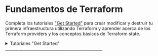# Fundamentos de Terraform

Completa los tutoriales ["Get Started"](https://developer.hashicorp.com/terraform/tutorials/aws-get-started) para crear modificar y destruir tu primera infraestructura utilizando Terraform y aprender acerca de los Terraform providers y los conceptos básicos de Terraform state.
<details>
<summary> Tutoriales "Get Started" </summary>
  
Algunos tutoriales tienen laboratorios interactivos, o tienen su documentación para Windos/Linux/Mac. EN ESTE PROYECTO DE TRADUCCIÓN únicamente cubriré Linux y en concreto Ubuntu/Debian, el resto quedan en los enlaces a la la página original que traduzco. 

### [¿Qué es infraestructura como código con Terraform?](https://developer.hashicorp.com/terraform/tutorials/aws-get-started/infrastructure-as-code)
<details>
Este tutorial está traducido en la sección [Aprende acerca de la infraestructura como código (IAC)](https://github.com/daecgu/Terraform-Associate-ES/blob/main/Learn_about_infrastructure_as_Code.md#introducucci%C3%B3n-a-la-infraestructura-como-c%C3%B3digo-con-terraform---httpsdeveloperhashicorpcomterraformtutorialsaws-get-startedinfrastructure-as-code). Por lo tanto no lo traduciré nuevamente en esta sección.

Contiene un Laboratorio Interactivo.
</details>

### [Instalación de Terraform](https://developer.hashicorp.com/terraform/tutorials/aws-get-started/install-cli)
<details>
Para utilizar Terraform es necesario instalarlo. HashiCorp distribuye Terraform como un paquete binario. También puedes instalar Terraform utilizando administradores de paquetes.

HashiCorp Oficialmente mantiene y firma oficialmente paquetes para las siguientes distribuciones Linux: Ubuntu/Debian, CentOS/RHEL, Fedora y Amazon Linux. 
Asegurate que el sistema esté actualizado y tengas instalado ```gnupg```, ```software-properties-common``` y ```curl```. Utilizaremos estos paquetes para verficar la firma de HashiCorp e instalar el paquete de respositorios Debian.

```sh
sudo apt-get update && sudo apt-get install -y gnupg software-properties-common
```
Instalar la [GPG Key](https://apt.releases.hashicorp.com/gpg) de HashiCorp:

```sh
wget -O- https://apt.releases.hashicorp.com/gpg | \
gpg --dearmor | \
sudo tee /usr/share/keyrings/hashicorp-archive-keyring.gpg > /dev/null
```
Verificar la clave:
```sh
gpg --no-default-keyring \
--keyring /usr/share/keyrings/hashicorp-archive-keyring.gpg \
--fingerprint
```
El comando ```GPG``` reportará la huella digital de la clave:
```sh
/usr/share/keyrings/hashicorp-archive-keyring.gpg
-------------------------------------------------
pub   rsa4096 XXXX-XX-XX [SC]
AAAA AAAA AAAA AAAA
uid           [ unknown] HashiCorp Security (HashiCorp Package Signing) <security+packaging@hashicorp.com>
sub   rsa4096 XXXX-XX-XX [E]
```

Añade el repositorio oficial de HashiCorp al sistema. El comando ```lsb_release -cs``` encuentra la distribución publicada para tu sistema, como ```buster```, ```groovy``` o ```sid```.
```sh
echo "deb [signed-by=/usr/share/keyrings/hashicorp-archive-keyring.gpg] \
https://apt.releases.hashicorp.com $(lsb_release -cs) main" | \
sudo tee /etc/apt/sources.list.d/hashicorp.list
```
Descarga la información del paquete de HashiCorp
```sh
sudo apt update
```
Instala Terraform desde el Repositorio:
```sh
sudo apt-get install terraform
```
#### Verifica la instalación:
Verifica que la instalación ha funcionado abriendo una nueva sesión de terminal y listando los subcomandos de Terraform disponibles:
```sh
terraform -help
```
Añade cualquier subcomando a ```terraform -help``` para aprender más acerca de lo que hace y las opciones disponibles.
```sh
terraform -help plan
```

#### Resolución de problemas.
Si tienes un error indicando que ```terraform``` no se ha encontrado, tu variable de entorno ```PATH``` no se ha configurado correctamente. Asegurate de que tu variable ```PATH``` contiene el directorio en el que Terraform ha sido instalado. 

#### Habilita el auto-completado mediante tabulador
Si utilizas tanto Bash como Zsh, puedes habilitar el autocompletado para los comandos de Terraform. Para habilitarlo, primero asegurate que el el archivo de configuración existe para tu shell seleccionada. 
Para ello comprueba que existen los archivos ```~/.zshrc``` o ```~/.bashrc```.

Ahora instala el paquete de autocompletado: 
```sh
terraform -install-autocomplete
```
Una vez que está enstalado el autocompletado, necesitarás reiniciarl la Shell.

#### Tutorial de inicio Rápido
Ahora que hemos instalado Terraform, vamos a provisionar un servidor NGINX en menos de un minuto utilizando Docker en Linux.
Es preciso tener instalado [Docker Engine](https://docs.docker.com/engine/install/) para poder continuar con este tutorial.

Crea un directorio llamado ```learn-terraform-docker-container```.
```sh
mkdir learn-terraform-docker-container
```
En este directorio de trabajo albergaremos los archivos de configuración que describen la infraestructura que deseamos que Terraform cree y administre. Cuando inicializas y aplicas la configuracíon aquí, Terraform utiliza este directorio para guardar los plugins, modulos y la información acerca de la infraestructura real que ha creado.

Vamos al directorio en le que queremos trabajar:
```sh
cd learn-terraform-docker-container
```

En el directorio de trabajo, crea un archivo llamado ```main.tf``` y pégalo en la siguiente configuración de Terraform en él. 

```terraform
terraform {
  required_providers {
    docker = {
      source  = "kreuzwerker/docker"
      version = "~> 3.0.1"
    }
  }
}

provider "docker" {}

resource "docker_image" "nginx" {
  name         = "nginx"
  keep_locally = false
}

resource "docker_container" "nginx" {
  image = docker_image.nginx.image_id
  name  = "tutorial"

  ports {
    internal = 80
    external = 8000
  }
}

```

Inicializa el proyecto, lo que hará que descargue un "provider" que permite a Terraform interactuar con Dcoker.
```sh
terraform init
```
Vamos a desplegar el contenedor de servidor NGINX con ```apply```. Cuando Terrafom pregunte por la confirmación deberemos responder ```yes``` y presionar ```enter```.
```sh
terraform apply
```
Verifica que el contenedor Nginx esté funcionando correctamente visitando <a href="http://localhost:8000">localhost:8000</a> en tu navegador web o ejecuta el comando ```docker ps``` para ver el contenedor.

<img src="https://developer.hashicorp.com/_next/image?url=https%3A%2F%2Fcontent.hashicorp.com%2Fapi%2Fassets%3Fproduct%3Dtutorials%26version%3Dmain%26asset%3Dpublic%252Fimg%252Fterraform%252Fgetting-started%252Fterraform-docker-nginx.png%26width%3D2048%26height%3D510&w=2048&q=75" width="900" height="200">

```sh
$ docker ps
CONTAINER ID        IMAGE                     COMMAND                  CREATED             STATUS              PORTS                    NAMES
425d5ee58619        e791337790a6              "nginx -g 'daemon of…"   20 seconds ago      Up 19 seconds       0.0.0.0:8000->80/tcp     tutorial
```
Ahora vamos a parar el contenedor utilizando el siguiente comando:
```sh
terraform destroy
```
Ya has desplegado y destruido un servidor web NGINX con Terraform. 
</details>

### [Construye infraestructura](https://developer.hashicorp.com/terraform/tutorials/aws-get-started/aws-build)
<details>
Una vez instalado Terraform ya estás preparado para crear tu primera infraestructura.

En este tutorial vas a desplegar una instancia EC2 en Amazon Web Services (AWS). Las instancias EC2  son máquinas virtuales que corren en AWS. Son un componente común en muchos proyectos. 

#### Prerequisitos:
Para poder realizar este tutorial necesitarás:
- [Terraform CLI](https://developer.hashicorp.com/terraform/tutorials/aws-get-started/install-cli) instalado.
- [AWS CLI](https://docs.aws.amazon.com/cli/latest/userguide/install-cliv2.html) instalado.
- [Cuenta de AWS](https://aws.amazon.com/free) y [credenciales asociadas](https://docs.aws.amazon.com/general/latest/gr/aws-sec-cred-types.html) que te permitirán crear recursos. 

Para utilizar las credenciales IAM para autenticar al Terraform AWS provider, establece la variable de entorno ```AWS_ACCESS_KEY_ID``` y tu clave ```AWS_SECRECT_ACCESS_KEY```.

```sh
export AWS_ACCESS_KEY_ID=
export AWS_SECRET_ACCESS_KEY=
```

Este tutorial utilizará recursos que estén dentro de la categorización [AWS free tier](https://aws.amazon.com/free/). Si tu cuenta no califica para los recursos gratuitos, no somos responsables de ningún cargo en el que puedas incurrir. 

#### Escribe la Configuración
El conjunto de archivos utilizado apra describir la infraestructura en Terraform se conoce como configuración Terraform (Terraform configuration). Escribirás tu primera configuración para definir una instancia AWS EC2. 

Cada Configuración Terraform debe ir en su propio directorio de trabajo. Crear un directorio para tu configuración.
```sh
mkdir learn-terraform-aws-instance
```

Muevete al directorio:
```sh
cd learn-terraform-aws-instance
```

Crear un fichero para definir tu infraestructura:
```sh
touch main.tf
```

Abre ```main.tf``` en tu editor de texto, copia la configuración y guarda el archivo. 

```terraform
terraform {
  required_providers {
    aws = {
      source  = "hashicorp/aws"
      version = "~> 4.16"
    }
  }

  required_version = ">= 1.2.0"
}

provider "aws" {
  region  = "us-west-2"
}

resource "aws_instance" "app_server" {
  ami           = "ami-830c94e3"
  instance_type = "t2.micro"

  tags = {
    Name = "ExampleAppServerInstance"
  }
}
```
Esta es una configuración completa que puedes desplegar con Terraform. Ahora explicaremos cada bloque de la configuración en más detalle.

#### Bloque Terraform
El bloque ```terraform {}``` contiene las configruaciones de Terraform, incluyendo los providers de Terraform que utilizaremos para aprovisionar la infraestructura. Para cada provider, el atributo ```source``` define un hostname, namespace y el tipo de proveedore opcionales. Terraform instala los providers del [Terraform Registry](https://registry.terraform.io/) por defecto. En este ejemplo de configuracion, el ```aws``` provider source está definido como ```hashicorp/aws```, el cual es una abreviatura de ```registry.terraform.io/hashicorp/aws```.

También puedes establecer una versión para cada provider definido en el bloque ```required_provders```. El atributo ```version``` es opcional, pero se recomienda utilizarlo de manera que terrafrom no instale una version que no funcione con tu configuración. Si no especificas una versión del provider, Terraform automáticamente descargará la versión más reciente durante la inicialización. 

Para aprender más dirigete a [provider source documentation](https://developer.hashicorp.com/terraform/language/providers/requirements)

#### Bloque Provideres
El bloque ```provider``` configura un provider especifico, en este caso ```aws```. Un provider es un plugin que Terraform utiliza para crear y manejar los recursos.

Puedes utilizar múltiples bloques de provider en tu configuración Terrafrom apra administrar recuross de distintos providers. Puedes incluso utilizar diferrentes providers juntos. Por ejemplo, puedes pasar la IP de tu instancia AWS EC2  para monitorizar el recurso desde DataDog.

#### Bloque Resources:
Utiliza los bloques de ```resource``` para definir componentes de tu infraestructura. Un recurso puede ser un componente virtual o físico, como una instancia EC2, o puede ser un recurso lógico como una aplicación Heroku. 

Los bloques de recursos tienen dos grupos de "string" antes del bloque: el tipo del recurso y el nombre del recurso. En este ejemplo, el tipo del recurso es ```aws_instance``` y el nombre es ```app_server```. El prefijo del tipo señala el nombre del provider. En la configuración e ejemplo, Terraform adminsitra el recurso ```aws_instance```  con el ```aws``` provider. Juntos, el tipo del recurso y el nombre del recurso froman un ID único para el recurso. Por ejemplo, el ID para la instancia EC2 es: ```aws_instance.app_server```.

Los bloques de recurso contienen argumentos que utilizas para configurar el recurso. Argumentos pueden contener cosas como: tamaño de máquina, imágenes de Disco, VPC IDs. Nuestra [referencia de providers](https://developer.hashicorp.com/terraform/language/providers) indica los argumentos opcionales y requeridos para cada recurso. Para la instancia EC2, la configuración de ejemplo establece la AMI ID una imagen de Ubuntu, y el tipo de instancia a ```t2.micro```, que califica dentro del rango gratuito de AWS. Además establece una etiqueta para darle un nombre a la instancia. 

#### Inicializa el directorio.
Cuando creas una configuración nueva -- or compruebas una configuración existente desde con ocntrol de versiones -- necesitas inicializar el directorio con ```terraform init```.

Inicializar un directorio de configuración descarga e instala los providers definidos en la configuración, en este caso ```aws``` provider.

Inicializa el directorio:

```sh
terraform init
```

Terraform descarga el provider ```aws``` y lo instala en unsubdirectorio oculto de tu directorio de trabajo llamado ```.terraform```. El comando ```terraform init``` indica qué versión del provider ha sido instalada. Terraform además crear a un archivo denominado ```.terraform.lock.hcl``` que especifica la versión exacta del provider, de manera que puedas controlar cuando quieres actualizar el privider utilizado para el proyecto. 

#### Da formato y valida la configuración
Recomendamos utilizar un formato consistente en todos tus archivos de configuración. El comando ```terraform fmt``` automáticamente actualiza las configuraciones en el directorio actual para que tengan una consistencia y legibilidad.

Da formato a la configuración. Terraform mostrará los nombres de los archivos que han sido modificado. En este caso tu archivo de configuración tenía el formato correcto, por lo que Terraform no devolverá ningún nombre.

```sh
terraform fmt
```

Puedes estar seguro de que tu configuración es sintácticamente válida y consistente internamente utilizando el comando ```terraform validate```.

Valida tu configuración. El ejemplo de configuración aportado es válido, por lo tanto Terraform  devolverá un mensaje de éxito. 

```sh
terraform validate
```

#### Crea la infraestructura
Aplica la configuración con el comando ```terraform apply```. 

Antes de aplicar ningún cambio, Terraform muestra el plan de ejecución que describe las acciones que Terraform realizará para actualizar la infraestructura para que coincida con la configuración.

El formato de la salida es similar al formato de ```diff``` generado por herramientas como git. La salida tiene un ```+``` al lado de ```aws_instace.app_server```, lo que significa que Terraform creará este recurso. Debajo de eso muestra los atributos que se establecerán. Cuando un valor mostrado es ```(known after apply)``` significa que el valor no es conocido hasta que el recurso es creado. Por ejemplo AWS asigna los Amazon Resource Names (ARNs) a las instancias cuando las crea, por lo que Terraform no puede saber el valor del atributo ```arn``` hasta que no se apliquen los cambios y el AWS provider devuelva el valor desde la AWS API.

Terraform ahora se pausa y espera ser aprobado antes de proceder. Si algo del plan parece incorrecto o  peligroso, es seguro abortar aquí antes de que Terraform modifique la infraestructura. 

En este caso el plan es aceptable, por lo que es preciso confirmar con un ```yes``` para proceder. El plan de ejecución tarda un tiempo hasta que la instancia EC2 está disponible. 

```sh
  Enter a value: yes

aws_instance.app_server: Creating...
aws_instance.app_server: Still creating... [10s elapsed]
aws_instance.app_server: Still creating... [20s elapsed]
aws_instance.app_server: Still creating... [30s elapsed]
aws_instance.app_server: Creation complete after 36s [id=i-01e03375ba238b384]

Apply complete! Resources: 1 added, 0 changed, 0 destroyed.
```

Has creado infraestructura utilizando Terraform. Puedes visitar la consola EC2 y encontrar tu instancia. 

#### Inspecciona el esatdo
Cuando la configuración ha sido aplciada, Terraform escribe datos en un fichero denominado ```terraform.tfstate```. Terraform guarda los IDs y propiedades de los recursos que administra en este archivo, de manera que pueda atualizar o destruir esos recursos en adelante.

El archivo Terraform state es la única manera en la que Terraform puede hacer seguimento de los recursos que administra, y habitualmente contiene información sensible, por lo que debes guardar este archivo de estado de forma segura y con acceso restringido a aquellos miembros del equipo que deben administrar la infraestructura. En producción recomendamos [guardar tu archivo de estado remotamente](https://developer.hashicorp.com/terraform/tutorials/cloud/cloud-migrate) con Terraform Cloud o Terraform Enterprise. Terraform también soporta otros "[remote backends](https://developer.hashicorp.com/terraform/language/settings/backends/configuration)" que puedes utilizara para almacernar y administrar tu archivo state. 

Inspeciona el estado actual utilizando ```terraform show```.

Cuando Terraform crea esta instancia Ec2, genera los metadatos del recurso desde el AWS provider y escribe los metadatos en este archivo state. En tutoriales posteriores, modificarás tu configuración para hacer referencia a estos valores y configurar otros recursos y valroes de salida.

#### Administrar manualmente el archivo State. 
Terraform tiene un comando denominado ```terraform state``` para administración avanzada del archivo state. Utiliza el subcomando ```list``` para listar los recursos de tu proyecto. 

#### Solución de Problemas
Si ```terraform validate``` ha sido exitosa y tu ```apply``` ha fallado, puede que te encuentres uno de estos errores comunes:
- Si utilizaste una región equivocada (en este caso una región diferente a ```us-west-2```), deberaś cambiar tu ```ami```, dado que AMI IDs son especificos de la región. Elige un AMI ID especifico para tu región siguiendo [estas instrucciones](https://docs.aws.amazon.com/AWSEC2/latest/UserGuide/finding-an-ami.html#finding-quick-start-ami), y modifica ```main.tf``` con este id. Entonce vuelva a lanzar ```terraform apply```.
- si no tienes una VPC por defecto en tu cuenta AWS in la región correcta, navega a AWS VPC Dashboard en la interfaz web, crea una nueva VPC en tu región y asocia una subnet y un grupo de seguridad a esa VPC. Entonces añadie el ID del grupo de seguridad  (```vpc_security_gorup_ids```) y el OD de la subred (```subnet_id```) como argumentos al recurso ```aws_instance```", y reemplaza los valoers con los nuevos de tu grupo de seguridad y subnet.

```terraform
 resource "aws_instance" "app_server" {
   ami                    = "ami-830c94e3"
   instance_type          = "t2.micro"
+  vpc_security_group_ids = ["sg-0077..."]
+  subnet_id              = "subnet-923a..."
 }
```

Guarda los cambios en main.tf, y vuelve a lanzar el comando ```terraform apply```. 

Recuerda añadir estas líneas a tu configuración para tutoriales posteriores. Para más inforamción, mira [este documento](https://docs.aws.amazon.com/vpc/latest/userguide/working-with-vpcs.html) de AWS para trabajar con VPCs. 

</details>

### [Cambiar infraestructura](https://developer.hashicorp.com/terraform/tutorials/aws-get-started/aws-change)
<details>
En el último tutorial, creaste tu primera infraestructura con Terraform: una instancia EC2 en AWS. En este tutorial, modificaras ese recurso y aprenderás cómo aplicar cambios a tus proyectos Terraform.

La infraestructura evoluciona constantemente, y Terraform te ayuda a administrar ese cambio. Conforme cambias las configuraciones de Terraform, Terraform construye un plan de ejecuión que solo modifica lo que es neceasrio para alcanzar el estado deseado. 

Cuando utilizamos Terraform en proudcción, se recomienda utilizar un sistema de control de versiones para administrar los archivos de configuración y guardar en un Backend remoto los archivos State, como por ejemplo Terraform Cloud o Terraform Enterprise.

#### Prerequisitos.
Este tutorial asume que estás continuando de los tutoriales anteriores. Sino, sigue los pasos siguiente antes de continuar.
- Instala Terraform CLI y AWS CLI, como se describe en el último tutorial.
- Crea un directorio llamado ```learn-terraform-aws-instance``` y copia pega la siguiente configuración en un archivo llamado ```main.tf```.

```terraform {
  required_providers {
    aws = {
      source  = "hashicorp/aws"
      version = "~> 4.16"
    }
  }

  required_version = ">= 1.2.0"
}

provider "aws" {
  region  = "us-west-2"
}

resource "aws_instance" "app_server" {
  ami           = "ami-830c94e3"
  instance_type = "t2.micro"

  tags = {
    Name = "ExampleAppServerInstance"
  }
}
```
- Inicializa la configuración mediante el comando ```terraform init```.
- Aplica la configuración mediante el comando ```terraform apply``` y responde a la solicitud de confirmación con ```yes```.

Una vez que has aplicado exitosamente la confiuración, puedes continuar con el resto del tutorial.

#### Configuración 
Ahora actualiza el ```ami``` de tu instancia. Cambia el recurso ```aws_instance.app_server``` dentro del bloque resource en ```main.tf``` reemplazando el ami con uno nuevo.

```diff
 resource "aws_instance" "app_server" {
-  ami           = "ami-830c94e3"
+  ami           = "ami-08d70e59c07c61a3a"
   instance_type = "t2.micro"
 }
```


Esta actualización cambia el AMI a un Ubuntu 16.04 AMI. El AWS provider sabe que no puede cambiar el AMI de una instancia después de que haya sido creada, por lo que Terraform destruirá la instancia vieja y creará una nueva.

#### Aplica los cambios
Después de cambiar la configuración, ejecuta el comando ```terraform apply``` nuevamente verás cómo Terraform aplica este cambio en los recursos existentes. 

El prefijo ```-/+``` significa que Terraform destruirá y recreará el recurso en vez de actualizar el recurso. Terraform puede actualizar algunos atributos (indicando con el prefijo ```~```), pero cambiar el AMI para una instancia EC2 requiere recrearla. Teerraform maneja estos detalles por ti, y la ejecución muestra lo que Terraform hará. 

Adicionalmente, el plan de ejecución muestra que el cambio de AMI es lo que fuerza a Terraform a sustituir la instancia. Utilizando esta información, puedes ajustar los cambios para evitar actualizaciones destructivas si es necesario. 

Nuevamente, Terraform pregunta por autorización para el plan de ejcución antes de proceder. Responde ```yes``` para que se ejecuten todos los pasos planeados. 

Como se ha indicado en el plan de ejecución, Terraform primeramente destruye la instancia existente y luego crea una nueva en su sitio. Puedes usar ```terraform show``` para que Terraform muestre los nuevos valores asociados al a instancia. 
</details>

### [Destruye infraestuctura](https://developer.hashicorp.com/terraform/tutorials/aws-get-started/aws-destroy)
<details>
Ya has creado y actualizado una instnacia EC2 en AWS con Terraform. En este tutorial utilizarás Terraform para destruir esta infraestuctura.

Una vez que no necesites más esta infraestructura, puedes uqerer destruirla para reducir costos y vulnerabilidades de seguridad. Por ejemplo, si quieres eliminar un entorno de producción de un servicio, o administrar entornos de vida cortos o sistemad de pruebas. Además de construir y modificar infraestuctura, Terraform puede destruir o recrear la infraestuctura que gestiona.

#### Destruye
El comando ```terraform destroy``` termina con los recursos manjeados por nuestro proyecto de Terraform. Este comando es el inverso a ```terraform apply```, en el que se termina con todos los recurso especificados en el Terraform State. No destruye recursos que no estén administrado por el proyecto atctual de Terraform. 

Destruye los recursos creado mediante el comando ```terraform destroy```.
El prefijo ```-``` indica que esa instancia será destruida. De igual manera que en apply, terraform muestra su plan de ejecución y espera autorización antes de aplicar cualquier cambio.

Responde ```yes``` para ejecutar este plan y destruir la infraestuctura. 

De igual manera que con ```apply```, Terraform determina el orden en el que se destruyen los recursos. En este caso, Terraform identifica una única instancia sin ninguna dependencia, por lo que destruye la instancia. En casos más complicados con múltiples recursos, Terraform los destruirá en un orden adecuado para respetar las dependencias.
</details>

### [Define variables de entrada](https://developer.hashicorp.com/terraform/tutorials/aws-get-started/aws-variables)

<details>
Los ejemplos que hemos realizado hasta ahora utilizan valores "hard-coded". Las configuraciones Terraform puede incluir variables para hacer tu confirguración más dinámica y flexible.

#### Prerequisitos
- Tener un directorio llamado ```learn-terraform-aws-instance``` con la siguiente configuración en un fichero llamado ```main.tf```:
```terraform
terraform {
  required_providers {
    aws = {
      source  = "hashicorp/aws"
      version = "~> 4.16"
    }
  }

  required_version = ">= 1.2.0"
}

provider "aws" {
  region  = "us-west-2"
}

resource "aws_instance" "app_server" {
  ami           = "ami-08d70e59c07c61a3a"
  instance_type = "t2.micro"

  tags = {
    Name = "ExampleAppServerInstance"
  }
}
```
Asegurate que tu configuración coincide con esta, y que has ejecutado el comando ```terraform init``` en el directorio ```learn-terraform-aws-instance```.

####Establece el nombre de la instancia con una variable
La configuración actual incluye una serie de valores "hard-coded". Las variables Terraform permite escribir configuraciones que son flexibles y fáciles de reutilizar.

añade una variable que defina el nombre de la instancia. Para ello:
Crea un nuevo archivo llamado ```variables.tf``` con un bloque que defina una nueva variable ```instance_name```.

```terraform
variable "instance_name" {
  description = "Value of the Name tag for the EC2 instance"
  type        = string
  default     = "ExampleAppServerInstance"
}
```

Date cuenta de que Terraform carga todos los archivos en el directorio actual que terminen en ```.tf```, por lo que puedes nombrar tus archivos de configuración como desees. 

En ```main.tf```, actualiza el bloque de recurso ```aws_instance``` para utilizar la nueva variable. El nombre de instancia ```instance_name``` tomará su valor por defecto a menos que declares un valor diferente. 

#### Aplica tu configuración
Aplica la configuración y responde a la solicitud de confirmación ```yes```.

Ahora aplica la configuración de nuevo, pero esta vez vamos a sobreescribir el valor por defecto del nombre de la instancia utilizando ```-var``` flag.  Terraform Actualizara la etiqueta ```Name``` con el nuevo nombre. Recuerda responder al prompt de confirmación con un ```yes```.

```sh
terraform apply -var "instance_name=YetAnotherName"
```

Establecer variables a través de la línea de comandos no guardará estos valores. Terraform soporta muchas maneras de utilizar y establecer variables, e manera que puedas evitar introducirlas repetidasveces conforme vas ejecutando comandos. Para aprender más, sigue el tutoria en profundidad: [Customize Terraform Configuration with Variables](https://developer.hashicorp.com/terraform/tutorials/configuration-language/variables)

</details>

### [Consulta de datos mediante "outputs"](https://developer.hashicorp.com/terraform/tutorials/aws-get-started/aws-outputs)
<details>

En el tutorial anterior, utilizamos una variable de entrada para parametrizar la coriguración de Terraform. En este tutorial utilizaremos "output values" para presentar información útil para el usuario de Terraform. 

Si no has terminado el tutorial anterior, hazo antes de continuar con este.

#### Output EC2 instance configuration
Crea un archivo llamado ```outputs.tf``` en tu carpeta ```learn-terraform-aws-instance```.

Agrega la siguiente configuración al fichero ```outputs.tf``` para definir las salidas para tu instancia EC2: ID y dirección IP.

```terraform
output "instance_id" {
  description = "ID of the EC2 instance"
  value       = aws_instance.app_server.id
}

output "instance_public_ip" {
  description = "Public IP address of the EC2 instance"
  value       = aws_instance.app_server.public_ip
}
```

#### Inspecciona los valores de salida
Debes aplicar los cambios en la configuración antes de poder utilizar estos output values. Aplica la configuración mediante el commando ```terraform apply``` y responde ```yes``` a la solicitud de confirmación.

Terraform mostrará los output values en la pantalla cuando apliques tu configuración. Puedes solicitar los valores output mediante el comando ```terraform output```. 

Puedes utilizar los Terraform outputs para conectar tus proyectos Terraform con otras partes de tu infraestructura o con otros proyectos Terraform. Para aprender más, sigue el tutoria len profundidad: [Output Data from Terraform](https://developer.hashicorp.com/terraform/tutorials/configuration-language/outputs)

#### Destruye tu infraestructura.
Destruye tu infrasestructura mediante el comando ```terraform destroy``` a no ser que planees continuar con los tutoriales que siguen. Responde a la confirmación ```yes```.

</details>

### [Guarda el archivo State remotamente](https://developer.hashicorp.com/terraform/tutorials/aws-get-started/aws-remote)
<details>
Ahora que hemos consturido, cambiado y destruido la infraestructura de tu sistema local. Esto está bien para testing y desarrollo, pero en entornos de producción deberías tener tu archivo State seguro y encriptado, donde tus compañeros tenga acceso para colaborar en la infraestructura. El mejor modo de hacer esto es correr Terraform en un entorno remoto con acceso compartido al archivo State.

[Terraform Cloud](https://cloud.hashicorp.com/products/terraform) permite a los miembros del equipo versionado, auditado y colaboración en cambios de infraestructura. Permite almaenar variables, incluidos API tokens y Access Kyes, y facilita un entorno seguro y estable para largos procesos de ejecución de Terraform. 

En este tutorial migraras tu State a Terraform Cloud. 

####Prerequisitos
Este tutorial asume que has completado los anteriores. 

#### Establece Terraform Cloud
Si tienes una cuenta de HashiCorp Cloud Platform o Terraform Cloud, accede utilizando tus credenciales existentes. Para información más detalla acerca de como registrarte y crear una organización puedes revisar este [tutorial](https://developer.hashicorp.com/terraform/tutorials/cloud-get-started/cloud-sign-up)

Después modifica ```main.tf``` añade al bloque ```cloud```a tu configuración Terraform y reemplaza el ```organization-name``` por el nombre de tu organización.

``` terraform
terraform {
  cloud {
    organization = "organization-name"
    workspaces {
      name = "learn-tfc-aws"
    }
  }

  required_providers {
    aws = {
      source  = "hashicorp/aws"
      version = "~> 4.16"
    }
  }
}
```

#### Accede a Terraform Cloud
Accede a tu cuenta de Terraform Cloud desde el Terraform terminal mediante el comando ```terraform login```. Confirma con un ```yes``` ysigue el flujo de trabajo en la ventana del navegador que automáticamente se abrirá. Necesitaras pegar la API Key genearada en tu termina cuando se rquiera. Para más detalles puedes seguir este [tutorial](https://developer.hashicorp.com/terraform/tutorials/cloud/cloud-login).

#### Inicializa Terraform
Ahora que has configurado tu integración con Terraform Cloud, ejecuta el comando ```terraform init``` para reinicializar tu configuración y migrar tu archivo Stat a Terraform Cloud. Introduce ```yes``` cuando se te pregunte por confirmación para la migración.

Ahora que Terraform ha migrado el archivo State a Terraform Cloud, elimina el archivo State local. 

```sh
rm terraform.tfstate
```
 Cuando utilices Terraform Cloud con el flujo de trabajo CLI puedes elegir ejecutar Terraform remotamente o desde tu máquina local. Cuando utilizas la ejecución local, Terraform Cloud ejecutará Terraform en tu máquina y guardará remotamente el State File en Terraform Cloud. Para este tutorial utilizaremos la ejecución remota.

 #### Establece variables de trabajo.
 El comando ```terraform init``` crea el espacio de trabajo ```learn-tfc-aws``` en tu organización Terraform Cloud . Debes configurar tu espacio de trabajo con tus credenciales de AWS para autenticar el AWS provider.

Navega a tu espacio de trabajo ```learn-tfc-aws``` en Terraform Cloud y ve a la página de Variables. Debes Añadir tu  ```AWS_ACCESS_KEY_ID``` y ```AWS_SECRET_ACCESS_KEY``` como variables de entorno, asegurandote de marcarlas como "sensitive".

#### Aplica la configuración
Ahora ejecuta ```terraform apply``` disparar una ejecución en Terraform Cloud. Terraform mostrará que no hay cambios para hacer.

Esto significa que Terraform no ha detectado ninguna diferencia entre tu configuración y los recursos físicos existentes. Como resultado, Terraform no necesita hacer nada. 

Terraform ahora guadda tu archivo State remotamente en la Terraform Cloud. Esto hace que el trabajo colaborativo sea más facile y mantiene el State y la  información secreta fuera de tu disco local. El State remote se carga en memoria únicamente cuando es utilizado.

#### Destruye tu infraestructura
Asegurate de ejecutar el comando ```terraform destroy``` para limpiar los recursos creados en este tutorial. Terraform ejecutara esto en Terraform Cloud y mostrará la salida por tu terminal. Cuando se meustre recuerda confirmar con un ```yes```.  Puedes confirmar la operación visitando tu area de trabajo en la interfaz web de Terraflorm Cloud  y confirmar la ejecución.

#### Pasos Siguientes
Esto concluye los "getting started Tutorials" de Terraform. Ahora puedes utilizar Terraform para crear y manejar tu infraestructura. Para más tutoriales prácticos con el lenguaje de configuración de Terraform, provisionamiento de recursos o importar infraestructura existente, puedes mirar los siguientes tutoriales.

- [Configuration Languaje](https://developer.hashicorp.com/terraform/tutorials/configuration-language)
- [Modules](https://developer.hashicorp.com/terraform/tutorials/modules/module)
- [Provision](https://developer.hashicorp.com/terraform/tutorials/provision)
- [Import](https://developer.hashicorp.com/terraform/tutorials/state/state-import)

Para leer más acerca de las opciones de configuración explora la [Documentación de Terraform](https://developer.hashicorp.com/terraform/docs).

##### Aprende más con Terraform Cloud
Aunque Terraform Cloud puede almacenar el estado para admitir ejecuciones de Terraform en máquinas locales, funciona aún mejor como un entorno de ejecución remoto. Soporta dos flujos de trabajo principales para realizar ejecuciones de Terraform:

- Un flujo de trabajo impulsado por VCS, en el que automáticamente pone en cola planes siempre que se comprometen cambios en el repositorio VCS de tu configuración.
- Un flujo de trabajo impulsado por API, en el que una "pipeline" de CI u otra herramienta automatizada puede subir configuraciones directamente.

Para una experiencia práctica al flujo de trabajo impulsado por VCS de Terraform Cloud, sigue los [tutoriales de inicio rapido](https://developer.hashicorp.com/terraform/tutorials/cloud-get-started). Terraform Cloud también ofrece [soluciones comerciales](https://www.hashicorp.com/products/terraform/pricing) que incluyen gestión de permisos de equipo, aplicación de políticas, agentes y más. 

</details>

</details>
________________________________________________
